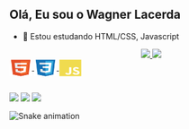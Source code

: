 ## Olá, Eu sou o Wagner Lacerda

- 🌱 Estou estudando HTML/CSS, Javascript

<div align="center">
  <a href="https://github.com/wagner-lacerda">
  <img height="180em" src="https://github-readme-stats.vercel.app/api?username=wagner-lacerda&show_icons=true&theme=dracula&include_all_commits=true&count_private=true"/>
  <img height="180em" src="https://github-readme-stats.vercel.app/api/top-langs/?username=wagner-lacerda&layout=compact&langs_count=7&theme=dracula"/>
</div>
<div>
  <img align="center" alt="Rafa-HTML" height="30" width="40" src="https://raw.githubusercontent.com/devicons/devicon/master/icons/html5/html5-original.svg">
  <img align="center" alt="Rafa-CSS" height="30" width="40" src="https://raw.githubusercontent.com/devicons/devicon/master/icons/css3/css3-original.svg">
   <img align="center" alt="Rafa-Js" height="30" width="40" src="https://raw.githubusercontent.com/devicons/devicon/master/icons/javascript/javascript-plain.svg">
</div>

##

<div>
   <a href="https://www.linkedin.com/in/owagnerlacerda/" target="_blank"><img src="https://img.shields.io/badge/-LinkedIn-%230077B5?style=for-the-badge&logo=linkedin&logoColor=white" target="_blank"></a> 
     <a href="https://instagram.com/owagnerlacerda" target="_blank"><img src="https://img.shields.io/badge/-Instagram-%23E4405F?style=for-the-badge&logo=instagram&logoColor=white" target="_blank"></a>
       <a href = "mailto:wagnersilveiralacerda@gmail.com"><img src="https://img.shields.io/badge/-Gmail-%23333?style=for-the-badge&logo=gmail&logoColor=white" target="_blank"></a>
       
![Snake animation](https://github.com/wagner-lacerda/wagner-lacerda/blob/output/github-contribution-grid-snake.svg)      

</div>
